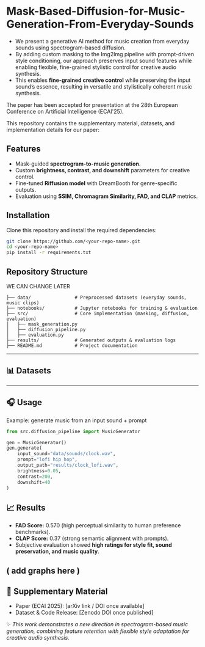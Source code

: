# Mask-Based-Diffusion-for-Music-Generation-From-Everyday-Sounds
- We present a generative AI method for music creation from everyday sounds using spectrogram-based diffusion. 
- By adding custom masking to the Img2Img pipeline with prompt-driven style conditioning, our approach preserves input sound features while enabling flexible, fine-grained stylistic control for creative audio synthesis. 
- This enables **fine-grained creative control** while preserving the input sound’s essence, resulting in versatile and stylistically coherent music synthesis.

The paper has been accepted for presentation at the 28th European Conference on Artificial Intelligence (ECAI'25).

This repository contains the supplementary material, datasets, and implementation details for our paper:

##  Features

* Mask-guided **spectrogram-to-music generation**.
* Custom **brightness, contrast, and downshift** parameters for creative control.
* Fine-tuned **Riffusion model** with DreamBooth for genre-specific outputs.
* Evaluation using **SSIM, Chromagram Similarity, FAD, and CLAP** metrics.


##  Installation

Clone this repository and install the required dependencies:

```bash
git clone https://github.com/<your-repo-name>.git
cd <your-repo-name>
pip install -r requirements.txt
```


##  Repository Structure
WE CAN CHANGE LATER 
```
├── data/                # Preprocessed datasets (everyday sounds, music clips)
├── notebooks/           # Jupyter notebooks for training & evaluation
├── src/                 # Core implementation (masking, diffusion, evaluation)
│   ├── mask_generation.py
│   ├── diffusion_pipeline.py
│   ├── evaluation.py
├── results/             # Generated outputs & evaluation logs
├── README.md            # Project documentation
```

---

## 📊 Datasets


---

## 🎧 Usage

Example: generate music from an input sound + prompt

```python
from src.diffusion_pipeline import MusicGenerator

gen = MusicGenerator()
gen.generate(
    input_sound="data/sounds/clock.wav",
    prompt="lofi hip hop",
    output_path="results/clock_lofi.wav",
    brightness=0.05,
    contrast=200,
    downshift=40
)
```


## 📈 Results

* **FAD Score:** 0.570 (high perceptual similarity to human preference benchmarks).
* **CLAP Score:** 0.37 (strong semantic alignment with prompts).
* Subjective evaluation showed **high ratings for style fit, sound preservation, and music quality**.

( add graphs here ) 
---

## 🔗 Supplementary Material

* Paper (ECAI 2025): \[arXiv link / DOI once available]
* Dataset & Code Release: \[Zenodo DOI once published]



✨ *This work demonstrates a new direction in spectrogram-based music generation, combining feature retention with flexible style adaptation for creative audio synthesis.*
